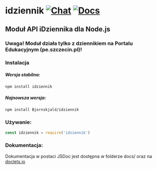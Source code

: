 # idziennik [![Chat](https://img.shields.io/badge/chat-on%20discord-7289da.svg)](https://discord.gg/Fqhus) [![Docs](https://img.shields.io/badge/docs-on%20doclets-blue.svg)](https://doclets.io/Bjornskjald/idziennik/master)
## Moduł API iDziennika dla Node.js

### Uwaga! Moduł działa tylko z dziennikiem na Portalu Edukacyjnym (pe.szczecin.pl)!

### Instalacja

##### Wersja stabilna:
```
npm install idziennik
```

##### Najnowsza wersja:
```
npm install Bjornskjald/idziennik
```

### Używanie:

```javascript
const idziennik = require('idziennik')
```

### Dokumentacja:
Dokumentacja w postaci JSDoc jest dostępna w folderze docs/ oraz na [doclets.io](https://doclets.io/Bjornskjald/idziennik/master)

